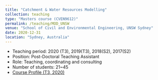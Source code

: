 ```yaml
---
title: "Catchment & Water Resources Modelling"
collection: teaching
type: "Masters course (CVEN9612)"
permalink: /teaching/MOD_UNSW
venue: "School of Civil and Environmental Engineering, UNSW Sydney"
date: 2020-12-31
location: "Sydney, Australia"
---
```

* Teaching period: 2020 (T3), 2019(T3), 2018(S2), 2017(S2)
* Position: Post-Doctoral Teaching Assistant 
* Role: Teaching, coordinating and consulting
* Number of students: 21~45
* [Course Profile (T3, 2020)](https://vm.civeng.unsw.edu.au/courseprofiles/2020/2020-T3_CVEN9612x6813.pdf)

